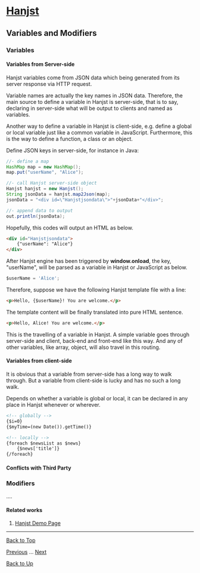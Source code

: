 # [Hanjst](/hanjst/index)
## Variables and Modifiers
### Variables

#### Variables from Server-side
Hanjst variables come from JSON data which being generated from its server response via HTTP request.

Variable names are actually the key names in JSON data. Therefore, the main source to define a variable in Hanjst is server-side, that is to say, declaring in server-side what will be output to clients and named as variables.

Another way to define a variable in Hanjst is client-side, e.g. define a global or local variable just like a common variable in JavaScript. Furthermore, this is the way to define a function, a class or an object.

Define JSON keys in server-side, for instance in Java:

```java
//- define a map
HashMap map = new HashMap();
map.put("userName", "Alice");

//- call Hanjst server-side object
Hanjst hanjst = new Hanjst();
String jsonData = hanjst.map2Json(map);
jsonData = "<div id=\"Hanjstjsondata\">"+jsonData+"</div>";

//- append data to output
out.println(jsonData);
```

Hopefully, this codes will output an HTML as below.

```html
<div id="Hanjstjsondata">
	{"userName": "Alice"}
</div>
```
After Hanjst engine has been triggered by **window.onload**,  the key,  "userName", will be parsed as a variable in Hanjst or JavaScript as below.

```javascript
$userName = 'Alice';
```

Therefore, suppose we have the following Hanjst template file with a line:

```html
<p>Hello, {$userName}! You are welcome.</p>
```
The template content will be finally translated into pure HTML sentence.

```html
<p>Hello, Alice! You are welcome.</p>
```

This is the travelling of a variable in Hanjst.
A simple variable goes through server-side and client, back-end and front-end like this way. And any of other variables, like array, object, will also travel in this routing. 

#### Variables from client-side

It is obvious that a variable  from server-side has a long way to walk through. But a variable from client-side is lucky and has no such a long walk.

Depends on whether a variable is global or local, it can be declared in any place in Hanjst whenever or wherever.

```html
<!-- globally -->
{$i=0}
{$myTime=(new Date()).getTime()}

<!-- locally -->
{foreach $newsList as $news}
	{$news['title']}
{/foreach}
```
#### Conflicts with Third Party

### Modifiers
....


#### Related works

1. [Hanjst Demo Page](https://ufqi.com/dev/hanjst/)


----
[Back to Top](/hanjst/hanjst-variable)

[Previous](./hanjst-syntax) ... [Next](./hanjst-function)

[Back to Up](/hanjst/index)

<!--stackedit_data:
eyJoaXN0b3J5IjpbOTQ4OTc1ODE2LDEzMTQxMzU0NjQsODUxMD
Q4NjEzXX0=
-->